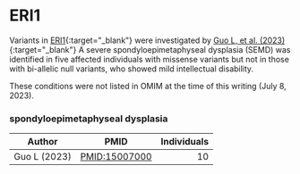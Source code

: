 
# ERI1


Variants in [ERI1](https://omim.org/entry/608739){:target="_blank"}
were investigated by [Guo L, et al. (2023)](https://pubmed.ncbi.nlm.nih.gov/37352860/){:target="_blank"}
A severe spondyloepimetaphyseal dysplasia (SEMD) was identified in
five affected individuals with missense variants but not in those with bi-allelic null variants,
who showed mild intellectual disability.

These conditions were not listed in OMIM at the time of this writing (July 8, 2023).


### spondyloepimetaphyseal dysplasia

| Author              |      PMID                                                 |  Individuals |
|---------------------|:---------------------------------------------------------:|-------------:|
| Guo L (2023) | [PMID:15007000](https://pubmed.ncbi.nlm.nih.gov/37352860/) | 10 |




